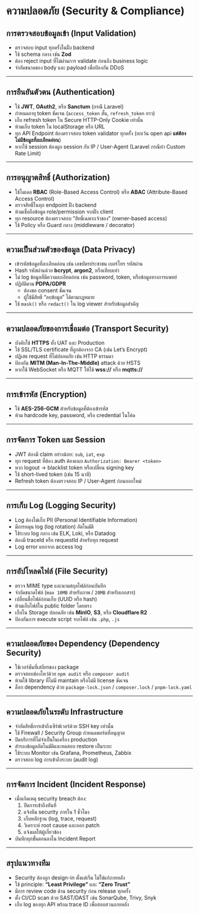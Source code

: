 # ความปลอดภัย (Security & Compliance)

## การตรวจสอบข้อมูลเข้า (Input Validation)
- ตรวจสอบ input ทุกครั้งในฝั่ง backend  
- ใช้ schema กลาง เช่น **Zod**
- ต้อง reject input ที่ไม่ผ่านการ validate ก่อนถึง business logic
- จำกัดขนาดของ body และ payload เพื่อป้องกัน DDoS

---

## การยืนยันตัวตน (Authentication)
- ใช้ **JWT**, **OAuth2**, หรือ **Sanctum** (กรณี Laravel)
- กำหนดอายุ token ชัดเจน (`access_token` สั้น, `refresh_token` ยาว)
- เก็บ refresh token ใน Secure HTTP-Only Cookie เท่านั้น
- ห้ามเก็บ token ใน localStorage หรือ URL
- ทุก API Endpoint ต้องตรวจสอบ token validator ทุกครั้ง (ยกเว้น open api **แต่ต้องไม่มีข้อมูลที่ละเอียดอ่อน**)
- หากใช้ session ต้องผูก session กับ IP / User-Agent (Laravel กรณีทำ Custom Rate Limit)

---

## การอนุญาตสิทธิ์ (Authorization)
- ใช้โมเดล **RBAC** (Role-Based Access Control) หรือ **ABAC** (Attribute-Based Access Control)
- ตรวจสิทธิ์ในทุก endpoint ฝั่ง backend
- ห้ามเชื่อถือข้อมูล role/permission จากฝั่ง client
- ทุก resource ต้องตรวจสอบ “สิทธิ์เฉพาะเจ้าของ” (owner-based access)
- ใช้ Policy หรือ Guard กลาง (middleware / decorator)

---

## ความเป็นส่วนตัวของข้อมูล (Data Privacy)
- เข้ารหัสข้อมูลที่ละเอียดอ่อน เช่น เลขบัตรประชาชน เบอร์โทร รหัสผ่าน
- Hash รหัสผ่านด้วย **bcrypt**, **argon2**, หรือเทียบเท่า
- ไม่ log ข้อมูลที่มีความละเอียดอ่อน เช่น password, token, หรือข้อมูลทางการแพทย์
- ปฏิบัติตาม **PDPA/GDPR**
  - ต้องขอ consent ชัดเจน
  - ผู้ใช้มีสิทธิ์ “ลบข้อมูล” ได้ตามกฎหมาย
- ใช้ `mask()` หรือ `redact()` ใน log viewer สำหรับข้อมูลสำคัญ

---

## ความปลอดภัยของการเชื่อมต่อ (Transport Security)
- บังคับใช้ **HTTPS** ทั้ง UAT และ Production
- ใช้ SSL/TLS certificate ที่ถูกต้องจาก CA (เช่น Let’s Encrypt)
- ปฏิเสธ request ที่ไม่ปลอดภัย เช่น HTTP ธรรมดา
- ป้องกัน **MITM (Man-In-The-Middle)** attack ด้วย HSTS
- หากใช้ WebSocket หรือ MQTT ให้ใช้ **wss://** หรือ **mqtts://**

---

## การเข้ารหัส (Encryption)
- ใช้ **AES-256-GCM** สำหรับข้อมูลที่ต้องเข้ารหัส
- ห้าม hardcode key, password, หรือ credential ในโค้ด

---

## การจัดการ Token และ Session
- JWT ต้องมี claim อย่างน้อย: `sub`, `iat`, `exp`
- ทุก request ที่ต้อง auth ต้องแนบ `Authorization: Bearer <token>`
- หาก logout → blacklist token หรือเปลี่ยน signing key
- ใช้ short-lived token (เช่น 15 นาที)
- Refresh token ต้องตรวจสอบ IP / User-Agent ก่อนออกใหม่

---

## การเก็บ Log (Logging Security)
- Log ต้องไม่เก็บ PII (Personal Identifiable Information)
- มีการหมุน log (log rotation) อัตโนมัติ
- ใช้ระบบ log กลาง เช่น ELK, Loki, หรือ Datadog
- ต้องมี traceId หรือ requestId สำหรับทุก request
- Log error แยกจาก access log

---

## การอัปโหลดไฟล์ (File Security)
- ตรวจ MIME type และนามสกุลไฟล์ก่อนบันทึก
- จำกัดขนาดไฟล์ (`max 10MB` สำหรับภาพ / `20MB` สำหรับเอกสาร)
- เปลี่ยนชื่อไฟล์ก่อนเก็บ (UUID หรือ hash)
- ห้ามเก็บไฟล์ใน public folder โดยตรง
- เก็บใน Storage ปลอดภัย เช่น **MinIO**, **S3**, หรือ **Cloudflare R2**
- ป้องกันการ execute script จากไฟล์ เช่น `.php`, `.js`

---

## ความปลอดภัยของ Dependency (Dependency Security)
- ใช้เวอร์ชันที่เสถียรของ package
- ตรวจสอบช่องโหว่ด้วย `npm audit` หรือ `composer audit`
- ห้ามใช้ library ที่ไม่มี maintain หรือไม่มี license ชัดเจน
- ล็อก dependency ด้วย `package-lock.json` / `composer.lock` / `pnpm-lock.yaml`

---

## ความปลอดภัยในระดับ Infrastructure
- จำกัดสิทธิ์การเข้าถึงเซิร์ฟเวอร์ด้วย SSH key เท่านั้น
- ใช้ Firewall / Security Group กำหนดพอร์ตที่อนุญาต
- ปิดบริการที่ไม่จำเป็นในเครื่อง production
- สำรองข้อมูลอัตโนมัติและทดสอบ restore เป็นระยะ
- ใช้ระบบ Monitor เช่น Grafana, Prometheus, Zabbix
- ตรวจสอบ log การเข้าถึงระบบ (audit log)

---

## การจัดการ Incident (Incident Response)
- เมื่อเกิดเหตุ security breach ต้อง:
  1. ปิดการเข้าถึงทันที
  2. แจ้งทีม security ภายใน 1 ชั่วโมง
  3. เก็บหลักฐาน (log, trace, request)
  4. วิเคราะห์ root cause และออก patch
  5. แจ้งผลให้ผู้เกี่ยวข้อง
- บันทึกทุกขั้นตอนลงใน Incident Report

---

## สรุปแนวทางทีม
- Security ต้องถูก design-in ตั้งแต่เริ่ม ไม่ใช่แก้ภายหลัง  
- ใช้ principle: **“Least Privilege”** และ **“Zero Trust”**  
- มีการ review code ด้าน security ก่อน release ทุกครั้ง  
- ตั้ง CI/CD scan ด้วย SAST/DAST เช่น SonarQube, Trivy, Snyk  
- เก็บ log ของทุก API พร้อม trace ID เพื่อสอบสวนภายหลัง

